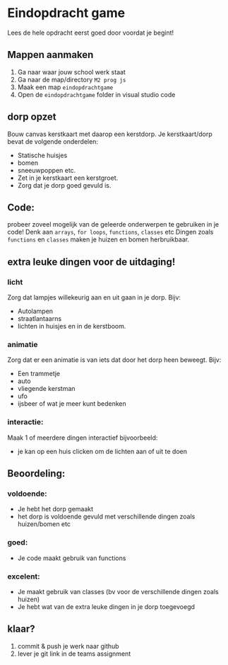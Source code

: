 # Eindopdracht game

Lees de hele opdracht eerst goed door voordat je begint!

## Mappen aanmaken

1. Ga naar waar jouw school werk staat
2. Ga naar de map/directory `M2 prog js`
3. Maak een map `eindopdrachtgame`
4. Open de `eindopdrachtgame` folder in visual studio code

## dorp opzet
Bouw canvas kerstkaart met daarop een kerstdorp.
Je kerstkaart/dorp bevat de volgende onderdelen:
- Statische huisjes
- bomen
- sneeuwpoppen etc.
- Zet in je kerstkaart een kerstgroet.
- Zorg dat je dorp goed gevuld is.

## Code:

probeer zoveel mogelijk van de geleerde onderwerpen te gebruiken in je code!
Denk aan `arrays`, `for loops`, `functions`, `classes` etc
Dingen zoals `functions` en `classes` maken je huizen en bomen herbruikbaar.

## extra leuke dingen voor de uitdaging!

### licht
Zorg dat lampjes willekeurig aan en uit gaan in je dorp. Bijv:
- Autolampen
- straatlantaarns
- lichten in huisjes en in de kerstboom.

### animatie
Zorg dat er een animatie is van iets dat door het dorp heen beweegt. Bijv:
- Een trammetje
- auto
- vliegende kerstman
- ufo
- ijsbeer of wat je meer kunt bedenken

### interactie:
Maak 1 of meerdere dingen interactief bijvoorbeeld:
- je kan op een huis clicken om de lichten aan of uit te doen

## Beoordeling:

### voldoende:

- Je hebt het dorp gemaakt
- het dorp is voldoende gevuld met verschillende dingen zoals huizen/bomen etc

### goed:

- Je code maakt gebruik van functions

### excelent:

- Je maakt gebruik van classes (bv voor de verschillende dingen zoals huizen)
- Je hebt wat van de extra leuke dingen in je dorp toegevoegd

## klaar?

1. commit & push je werk naar github
2. lever je git link in de teams assignment
